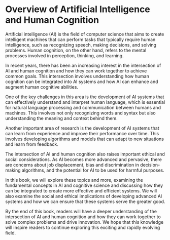 Overview of Artificial Intelligence and Human Cognition
================================================================================

Artificial intelligence (AI) is the field of computer science that aims to create intelligent machines that can perform tasks that typically require human intelligence, such as recognizing speech, making decisions, and solving problems. Human cognition, on the other hand, refers to the mental processes involved in perception, thinking, and learning.

In recent years, there has been an increasing interest in the intersection of AI and human cognition and how they can work together to achieve common goals. This intersection involves understanding how human cognition can be integrated into AI systems and how AI can enhance and augment human cognitive abilities.

One of the key challenges in this area is the development of AI systems that can effectively understand and interpret human language, which is essential for natural language processing and communication between humans and machines. This involves not only recognizing words and syntax but also understanding the meaning and context behind them.

Another important area of research is the development of AI systems that can learn from experience and improve their performance over time. This involves developing algorithms and models that can adapt to new situations and learn from feedback.

The intersection of AI and human cognition also raises important ethical and social considerations. As AI becomes more advanced and pervasive, there are concerns about job displacement, bias and discrimination in decision-making algorithms, and the potential for AI to be used for harmful purposes.

In this book, we will explore these topics and more, examining the fundamental concepts in AI and cognitive science and discussing how they can be integrated to create more effective and efficient systems. We will also examine the social and ethical implications of developing advanced AI systems and how we can ensure that these systems serve the greater good.

By the end of this book, readers will have a deeper understanding of the intersection of AI and human cognition and how they can work together to solve complex problems and drive innovation. We hope that this knowledge will inspire readers to continue exploring this exciting and rapidly evolving field.
